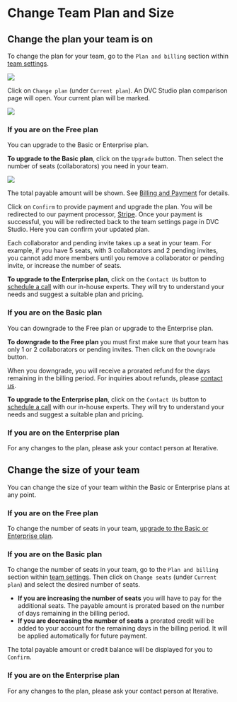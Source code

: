 # Change Team Plan and Size

## Change the plan your team is on

To change the plan for your team, go to the `Plan and billing` section within
[team settings].

![](https://static.iterative.ai/img/studio/team_settings_plan_and_billing_v2.png)

Click on `Change plan` (under `Current plan`). An DVC Studio plan
comparison page will open. Your current plan will be marked.

![](https://static.iterative.ai/img/studio/team_settings_plans_and_features_v2.png)

[team settings]: /doc/studio/user-guide/team-collaboration#settings

### If you are on the Free plan

You can upgrade to the Basic or Enterprise plan.

**To upgrade to the Basic plan**, click on the `Upgrade` button. Then select the
number of seats (collaborators) you need in your team.

![](https://static.dvc.ai/img/studio/team_settings_select_seats.png)

The total payable amount will be shown. See
[Billing and Payment](/doc/studio/user-guide/account-and-billing/billing-and-payment)
for details.

Click on `Confirm` to provide payment and upgrade the plan. You will be
redirected to our payment processor, [Stripe](https://stripe.com/). Once your
payment is successful, you will be redirected back to the team settings page in
DVC Studio. Here you can confirm your updated plan.

<admon>

Each collaborator and pending invite takes up a seat in your team. For example,
if you have 5 seats, with 3 collaborators and 2 pending invites, you cannot add
more members until you remove a collaborator or pending invite, or increase the
number of seats.

</admon>

**To upgrade to the Enterprise plan**, click on the `Contact Us` button to
[schedule a call] with our in-house experts. They will try to understand your
needs and suggest a suitable plan and pricing.

[schedule a call]: https://calendly.com/gtm-2/studio-introduction

### If you are on the Basic plan

You can downgrade to the Free plan or upgrade to the Enterprise plan.

**To downgrade to the Free plan** you must first make sure that your team has
only 1 or 2 collaborators or pending invites. Then click on the `Downgrade`
button.

When you downgrade, you will receive a prorated refund for the days remaining in
the billing period. For inquiries about refunds, please [contact us].

[contact us]: /doc/studio/user-guide/troubleshooting#support

**To upgrade to the Enterprise plan**, click on the `Contact Us` button to
[schedule a call] with our in-house experts. They will try to understand your
needs and suggest a suitable plan and pricing.

### If you are on the Enterprise plan

For any changes to the plan, please ask your contact person at Iterative.

## Change the size of your team

You can change the size of your team within the Basic or Enterprise plans at any
point.

### If you are on the Free plan

To change the number of seats in your team,
[upgrade to the Basic or Enterprise plan](#change-the-plan-your-team-is-on).

### If you are on the Basic plan

To change the number of seats in your team, go to the `Plan and billing` section
within [team settings]. Then click on `Change seats` (under `Current plan`) and
select the desired number of seats.

- **If you are increasing the number of seats** you will have to pay for the
  additional seats. The payable amount is prorated based on the number of days
  remaining in the billing period.
- **If you are decreasing the number of seats** a prorated credit will be added
  to your account for the remaining days in the billing period. It will be
  applied automatically for future payment.

The total payable amount or credit balance will be displayed for you to
`Confirm`.

### If you are on the Enterprise plan

For any changes to the plan, please ask your contact person at Iterative.
